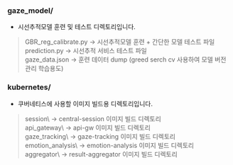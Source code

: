 ### gaze_model/
* 시선추적모델 훈련 및 테스트 디렉토리입니다.

> GBR_reg_calibrate.py -> 시선추적모델 훈련 + 간단한 모델 테스트 파일    
> prediction.py -> 시선추적 서비스 테스트 파일    
> gaze_data.json -> 훈련 데이터 dump (greed serch cv 사용하여 모델 버전 관리 학습용도)

### kubernetes/
* 쿠버네티스에 사용할 이미지 빌드용 디렉토리입니다.

> session\ -> central-session 이미지 빌드 디렉토리    
> api_gateway\ -> api-gw 이미지 빌드 디렉토리    
> gaze_tracking\ -> gaze-tracking 이미지 빌드 디렉토리    
> emotion_analysis\ -> emotion-analysis 이미지 빌드 디렉토리    
> aggregator\ -> result-aggregator 이미지 빌드 디렉토리
